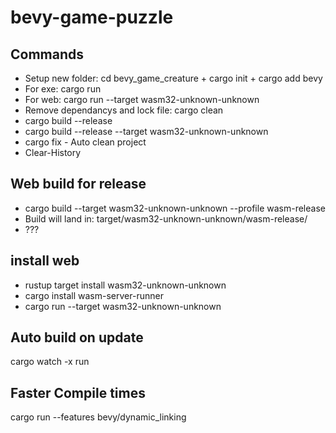 # bevy-game-puzzle 

## Commands
 * Setup new folder: cd bevy_game_creature + cargo init + cargo add bevy
 * For exe: cargo run
 * For web: cargo run --target wasm32-unknown-unknown 
 * Remove dependancys and lock file: cargo clean
 * cargo build --release
 * cargo build --release --target wasm32-unknown-unknown
 * cargo fix  - Auto clean project
 * Clear-History

## Web build for release
 * cargo build --target wasm32-unknown-unknown --profile wasm-release
 * Build will land in: target/wasm32-unknown-unknown/wasm-release/
 * ???

## install web
 * rustup target install wasm32-unknown-unknown
 * cargo install wasm-server-runner
 * cargo run --target wasm32-unknown-unknown

## Auto build on update
cargo watch -x run

## Faster Compile times
cargo run --features bevy/dynamic_linking